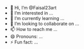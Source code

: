 - 👋 Hi, I’m @Faisal23art
- 👀 I’m interested in ...
- 🌱 I’m currently learning ...
- 💞️ I’m looking to collaborate on ...
- 📫 How to reach me ...
- 😄 Pronouns: ...
- ⚡ Fun fact: ...

<!---
Faisal23art/Faisal23art is a ✨ special ✨ repository because its `README.md` (this file) appears on your GitHub profile.
You can click the Preview link to take a look at your changes.
--->
